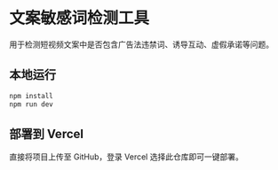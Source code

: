 # 文案敏感词检测工具

用于检测短视频文案中是否包含广告法违禁词、诱导互动、虚假承诺等问题。

## 本地运行

```bash
npm install
npm run dev
```

## 部署到 Vercel

直接将项目上传至 GitHub，登录 Vercel 选择此仓库即可一键部署。